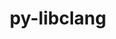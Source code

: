 ---
title: "py-libclang"
layout: cache
categories: [package, v0.22.0]
meta: {"versions": ["16.0.0"], "compilers": ["gcc@=11.4.0"], "oss": ["ubuntu22.04"], "platforms": ["linux"], "targets": ["neoverse_v1", "neoverse_v2", "x86_64_v3"], "stacks": ["e4s", "e4s-neoverse-v2", "e4s-neoverse_v1", "ml-linux-x86_64-cpu", "ml-linux-x86_64-cuda", "root"], "num_specs": 7, "num_specs_by_stack": {"root": 7, "e4s-neoverse_v1": 1, "e4s-neoverse-v2": 1, "ml-linux-x86_64-cpu": 2, "ml-linux-x86_64-cuda": 2, "e4s": 1}}
spec_details: [{"hash": "mvz7gfa22cknym2lbv3jgghtximdo2fx", "compiler": "gcc@=11.4.0", "versions": ["16.0.0"], "os": "ubuntu22.04", "platform": "linux", "target": "neoverse_v1", "variants": ["build_system=python_pip"], "stacks": ["root", "e4s-neoverse_v1"], "size": "-", "tarball": "https://binaries.spack.io/releases/v0.22.0/build_cache/linux-ubuntu22.04-neoverse_v1/gcc-11.4.0/py-libclang-16.0.0/linux-ubuntu22.04-neoverse_v1-gcc-11.4.0-py-libclang-16.0.0-mvz7gfa22cknym2lbv3jgghtximdo2fx.spack"}, {"hash": "rlvjtc7un6neuhjvzqilouqrudhftv6n", "compiler": "gcc@=11.4.0", "versions": ["16.0.0"], "os": "ubuntu22.04", "platform": "linux", "target": "neoverse_v2", "variants": ["build_system=python_pip"], "stacks": ["root", "e4s-neoverse-v2"], "size": "-", "tarball": "https://binaries.spack.io/releases/v0.22.0/build_cache/linux-ubuntu22.04-neoverse_v2/gcc-11.4.0/py-libclang-16.0.0/linux-ubuntu22.04-neoverse_v2-gcc-11.4.0-py-libclang-16.0.0-rlvjtc7un6neuhjvzqilouqrudhftv6n.spack"}, {"hash": "ea3qrbsuy7vhvtoertylo5yuggv3extf", "compiler": "gcc@=11.4.0", "versions": ["16.0.0"], "os": "ubuntu22.04", "platform": "linux", "target": "x86_64_v3", "variants": ["build_system=python_pip"], "stacks": ["root", "ml-linux-x86_64-cpu"], "size": "-", "tarball": "https://binaries.spack.io/releases/v0.22.0/build_cache/linux-ubuntu22.04-x86_64_v3/gcc-11.4.0/py-libclang-16.0.0/linux-ubuntu22.04-x86_64_v3-gcc-11.4.0-py-libclang-16.0.0-ea3qrbsuy7vhvtoertylo5yuggv3extf.spack"}, {"hash": "mvvw4o3pseyx5f7r2yj7l7eushm3pllm", "compiler": "gcc@=11.4.0", "versions": ["16.0.0"], "os": "ubuntu22.04", "platform": "linux", "target": "x86_64_v3", "variants": ["build_system=python_pip"], "stacks": ["root", "ml-linux-x86_64-cpu"], "size": "-", "tarball": "https://binaries.spack.io/releases/v0.22.0/build_cache/linux-ubuntu22.04-x86_64_v3/gcc-11.4.0/py-libclang-16.0.0/linux-ubuntu22.04-x86_64_v3-gcc-11.4.0-py-libclang-16.0.0-mvvw4o3pseyx5f7r2yj7l7eushm3pllm.spack"}, {"hash": "u4k5lx3glooaicvdizndol2gu46ifjbr", "compiler": "gcc@=11.4.0", "versions": ["16.0.0"], "os": "ubuntu22.04", "platform": "linux", "target": "x86_64_v3", "variants": ["build_system=python_pip"], "stacks": ["root", "ml-linux-x86_64-cuda"], "size": "-", "tarball": "https://binaries.spack.io/releases/v0.22.0/build_cache/linux-ubuntu22.04-x86_64_v3/gcc-11.4.0/py-libclang-16.0.0/linux-ubuntu22.04-x86_64_v3-gcc-11.4.0-py-libclang-16.0.0-u4k5lx3glooaicvdizndol2gu46ifjbr.spack"}, {"hash": "g2rd7asejvyw7j5dh6zdn5hhdcjkh3rk", "compiler": "gcc@=11.4.0", "versions": ["16.0.0"], "os": "ubuntu22.04", "platform": "linux", "target": "x86_64_v3", "variants": ["build_system=python_pip"], "stacks": ["root", "ml-linux-x86_64-cuda"], "size": "-", "tarball": "https://binaries.spack.io/releases/v0.22.0/build_cache/linux-ubuntu22.04-x86_64_v3/gcc-11.4.0/py-libclang-16.0.0/linux-ubuntu22.04-x86_64_v3-gcc-11.4.0-py-libclang-16.0.0-g2rd7asejvyw7j5dh6zdn5hhdcjkh3rk.spack"}, {"hash": "hjp2td7niewwytbno53keuyhzmjznkg5", "compiler": "gcc@=11.4.0", "versions": ["16.0.0"], "os": "ubuntu22.04", "platform": "linux", "target": "x86_64_v3", "variants": ["build_system=python_pip"], "stacks": ["root", "e4s"], "size": "-", "tarball": "https://binaries.spack.io/releases/v0.22.0/build_cache/linux-ubuntu22.04-x86_64_v3/gcc-11.4.0/py-libclang-16.0.0/linux-ubuntu22.04-x86_64_v3-gcc-11.4.0-py-libclang-16.0.0-hjp2td7niewwytbno53keuyhzmjznkg5.spack"}]
---